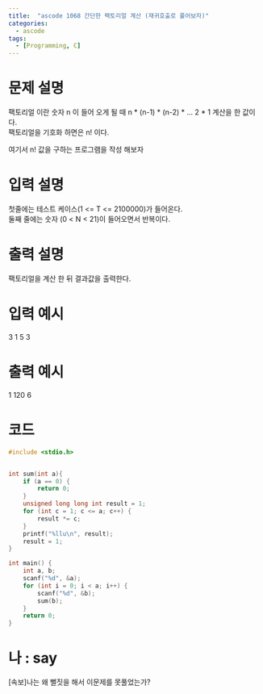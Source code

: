 ```yaml
---
title:  "ascode 1068 간단한 팩토리얼 계산 (재귀호출로 풀어보자)"
categories:
  - ascode
tags:
  - [Programming, C]
---
```


# 문제 설명
팩토리얼 이란 숫자 n 이 들어 오게 될 때 n * (n-1) * (n-2) * ... 2 * 1 계산을 한 값이다. <br>
팩토리얼을 기호화 하면은 n! 이다. <br>

여기서 n! 값을 구하는 프로그램을 작성 해보자 
# 입력 설명
첫줄에는 테스트 케이스(1 <= T <= 2100000)가 들어온다. <br>
둘째 줄에는 숫자 (0 < N < 21)이 들어오면서 반복이다. <br>
# 출력 설명
팩토리얼을 계산 한 뒤 결과값을 출력한다.
# 입력 예시
3
1
5
3
# 출력 예시
1
120
6

# 코드

```c
#include <stdio.h> 


int sum(int a){
    if (a == 0) {
        return 0;
    }
    unsigned long long int result = 1;
    for (int c = 1; c <= a; c++) {
        result *= c;
    }
    printf("%llu\n", result);
    result = 1;
}

int main() {
    int a, b;
    scanf("%d", &a);
    for (int i = 0; i < a; i++) {
        scanf("%d", &b);
        sum(b);
    }
    return 0;
}


```

# 나 : say
[속보]나는 왜 뻘짓을 해서 이문제를 못풀었는가?
